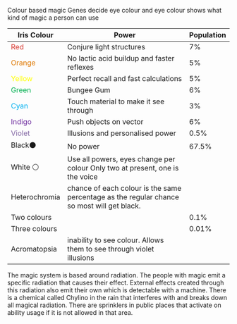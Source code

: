 Colour based magic
Genes decide eye colour and eye colour shows what kind of magic a person can use

| Iris Colour                                                      | Power                                                                                      | Population |
| ---------------------------------------------------------------- | ------------------------------------------------------------------------------------------ | ---------- |
| <font color="#d83931">Red                             </font>    | Conjure light structures                                                                   | 7%         |
| <font color="#de7802">Orange</font>                              | No lactic acid buildup and faster reflexes                                                 | 5%         |
| <font color="#ffff00">Yellow</font>                              | Perfect recall and fast calculations                                                       | 5%         |
| <font color="#00b050">Green</font>                               | Bungee Gum                                                                                 | 6%         |
| <font color="#00b0f0">Cyan                             </font>   | Touch material to make it see through                                                      | 3%         |
| <font color="#7030a0">Indigo                             </font> | Push objects on vector                                                                     | 6%         |
| <font color="#8064a2">Violet                             </font> | Illusions and personalised power                                                           | 0.5%       |
| Black⚫                                                           | No power                                                                                   | 67.5%      |
| White ⚪                                                          | Use all powers, eyes change per colour Only two at present, one is the voice               |            |
| Heterochromia                                                    | chance of each colour is the same percentage as the regular chance so most will get black. |            |
| Two colours                                                      |                                                                                            | 0.1%       |
| Three colours                                                    |                                                                                            | 0.01%      |
| Acromatopsia                                                     | inability to see colour. Allows them to see through violet illusions                       |            |

The magic system is based around radiation. The people with magic emit a specific radiation that causes their effect. External effects created through this radiation also emit their own which is detectable with a machine. There is a chemical called Chylino in the rain that interferes with and breaks down all magical radiation. There are sprinklers in public places that activate on ability usage if it is not allowed in that area.